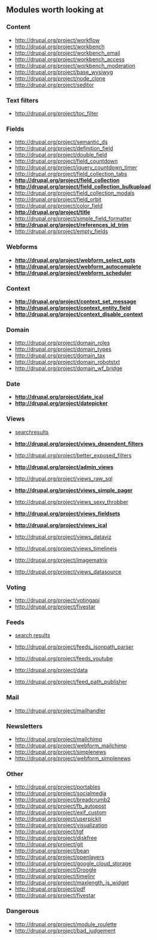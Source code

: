 ## Modules worth looking at

### Content
- http://drupal.org/project/workflow
- http://drupal.org/project/workbench
- http://drupal.org/project/workbench_email
- http://drupal.org/project/workbench_access
- http://drupal.org/project/workbench_moderation
- http://drupal.org/project/base_wysiwyg
- http://drupal.org/project/node_clone
- http://drupal.org/project/seditor

### Text filters
- http://drupal.org/project/toc_filter

### Fields
- http://drupal.org/project/semantic_ds
- http://drupal.org/project/definition_field
- http://drupal.org/project/double_field
- http://drupal.org/project/field_countdown
- http://drupal.org/project/jquery_countdown_timer
- http://drupal.org/project/field_collection_tabs
- **http://drupal.org/project/field_collection**
- **http://drupal.org/project/field_collection_bulkupload**
- http://drupal.org/project/field_collection_modals
- http://drupal.org/project/field_orbit
- http://drupal.org/project/color_field
- **http://drupal.org/project/title**
- http://drupal.org/project/simple_field_formatter
- **http://drupal.org/project/references_id_trim**
- http://drupal.org/project/empty_fields

### Webforms
- **http://drupal.org/project/webform_select_opts**
- **http://drupal.org/project/webform_autocomplete**
- **http://drupal.org/project/webform_scheduler**

### Context
- **http://drupal.org/project/context_set_message**
- **http://drupal.org/project/context_entity_field**
- **http://drupal.org/project/context_disable_context**

### Domain
- http://drupal.org/project/domain_roles
- http://drupal.org/project/domain_types
- http://drupal.org/project/domain_tax
- http://drupal.org/project/domain_robotstxt
- http://drupal.org/project/domain_wf_bridge

### Date
- **http://drupal.org/project/date_ical**
- **http://drupal.org/project/datepicker**

### Views
- [searchresults](http://drupal.org/search/site/views?f[0]=drupal_core%3A103&f[1]=bs_project_sandbox%3A0&f[2]=ss_meta_type%3Amodule)

- **http://drupal.org/project/views_dependent_filters**
- http://drupal.org/project/better_exposed_filters
- **http://drupal.org/project/admin_views**
- http://drupal.org/project/views_raw_sql
- **http://drupal.org/project/views_simple_pager**
- http://drupal.org/project/views_sexy_throbber
- **http://drupal.org/project/views_fieldsets**
- **http://drupal.org/project/views_ical**
- http://drupal.org/project/views_dataviz
- http://drupal.org/project/views_timelinejs
- http://drupal.org/project/imagematrix
- http://drupal.org/project/views_datasource

### Voting

- http://drupal.org/project/votingapi
- http://drupal.org/project/fivestar

### Feeds

- [search results](http://drupal.org/search/site/feeds?f[0]=drupal_core%3A103&f[1]=bs_project_sandbox%3A0&f[2]=ss_meta_type%3Amodule)

- http://drupal.org/project/feeds_jsonpath_parser
- http://drupal.org/project/feeds_youtube
- http://drupal.org/project/data
- http://drupal.org/project/feed_path_publisher

### Mail

- http://drupal.org/project/mailhandler

### Newsletters

- http://drupal.org/project/mailchimp
- http://drupal.org/project/webform_mailchimp
- http://drupal.org/project/simplenews
- http://drupal.org/project/webform_simplenews

### Other
- http://drupal.org/project/portables
- http://drupal.org/project/socialmedia
- http://drupal.org/project/breadcrumb2
- http://drupal.org/project/fb_autopost
- http://drupal.org/project/exif_custom
- http://drupal.org/project/userpickit
- http://drupal.org/project/visualization
- http://drupal.org/project/tgf
- http://drupal.org/project/diskfree
- http://drupal.org/project/git
- http://drupal.org/project/bean
- http://drupal.org/project/openlayers
- http://drupal.org/project/google_cloud_storage
- http://drupal.org/project/Droogle
- http://drupal.org/project/timelinr
- http://drupal.org/project/maxlength_js_widget
- http://drupal.org/project/pdf
- http://drupal.org/project/fivestar

### Dangerous
- http://drupal.org/project/module_roulette
- http://drupal.org/project/bad_judgement
